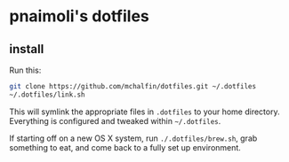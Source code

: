 # pnaimoli's dotfiles

## install

Run this:

```sh
git clone https://github.com/mchalfin/dotfiles.git ~/.dotfiles
~/.dotfiles/link.sh
```

This will symlink the appropriate files in `.dotfiles` to your home directory.
Everything is configured and tweaked within `~/.dotfiles`.

If starting off on a new OS X system, run `./.dotfiles/brew.sh`, grab
something to eat, and come back to a fully set up environment.
